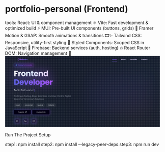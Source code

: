 # portfolio-personal (Frontend)
tools:
React: UI & component management ⚛️
Vite: Fast development & optimized build ⚡
MUI: Pre-built UI components (buttons, grids) 📱
Framer Motion & GSAP: Smooth animations & transitions 🎞️✨
Tailwind CSS: Responsive, utility-first styling 🧩
Styled Components: Scoped CSS in JavaScript 🎨
Firebase: Backend services (auth, hosting) 🔥
React Router DOM: Navigation management 🧭
![image alt](https://github.com/rahulen/portfolio-personal/blob/7b6f0515f73b57779abbbea1c69e824ff466fa2d/Screenshot%201.png)

Run The Project Setup

step1: npm install
step2: npm install --legacy-peer-deps
step3: npm run dev


